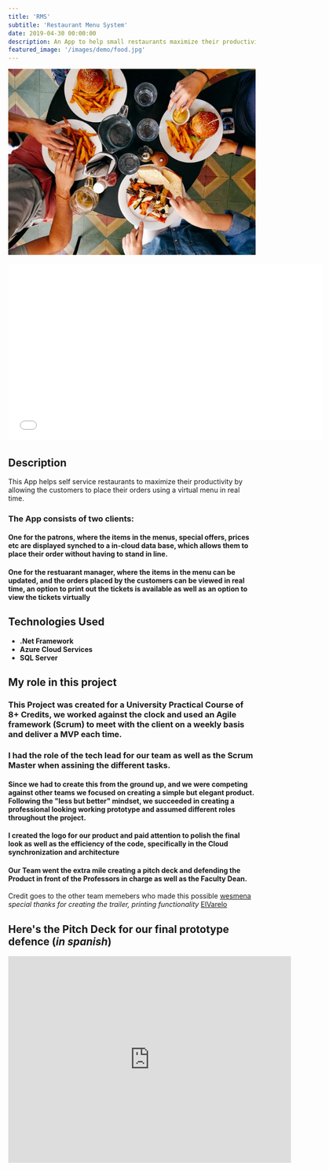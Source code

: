 ```yaml
---
title: 'RMS'
subtitle: 'Restaurant Menu System'
date: 2019-04-30 00:00:00
description: An App to help small restaurants maximize their productivity by allowing the customers to place their orders using a virtual menu in real time
featured_image: '/images/demo/food.jpg'
---
```






![](/images/demo/food.jpg)


<iframe src="/images/RMS.mp4" width="640" height="360" frameborder="0" allowfullscreen></iframe>


## Description

This App helps self service restaurants to maximize their productivity by allowing the customers to place their orders using a virtual menu in real time.

### The App consists of two clients:
#### One for the patrons, where the items in the menus, special offers, prices etc are displayed synched to a in-cloud data base, which allows them to place their order without having to stand in line.

#### One for the restuarant manager, where the items in the menu can be updated, and the orders placed by the customers can be viewed in real time, an option to print out the tickets is available as well as an option to view the tickets virtually

## Technologies Used

* **.Net Framework**
* **Azure Cloud Services**
* **SQL Server**

## My role in this project

### This Project was created for a University Practical Course of 8+ Credits, we worked against the clock and used an Agile framework (Scrum) to meet with the client on a weekly basis and deliver a MVP each time.

### I had the role of the tech lead for our team as well as the Scrum Master when assining the different tasks.

#### Since we had to create this from the ground up, and we were competing against other teams we focused on creating a simple but elegant product. Following the "less but better" mindset, we succeeded in creating a professional looking working prototype and assumed different roles throughout the project. 

#### I created the logo for our product and paid attention to polish the final look as well as the efficiency of the code, specifically in the Cloud synchronization and architecture

#### Our Team went the extra mile creating a pitch deck and defending the Product in front of the Professors in charge as well as the Faculty Dean.

Credit goes to the other team memebers who made this possible
[wesmena](github.com/WesMena) _special thanks for creating the trailer, printing functionality_
[ElVarelo](github.com/ElVarelo)

## Here's the Pitch Deck for our final prototype defence (_in spanish_)

<iframe src="https://slides.com/franciscodiaz-2/rms/embed?byline=hidden&share=hidden" width="576" height="420" scrolling="no" frameborder="0" webkitallowfullscreen mozallowfullscreen allowfullscreen></iframe>
